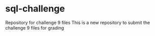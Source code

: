 # sql-challenge
Repository for challenge 9 files
This is a new repository to submit the challenge 9 files for grading
